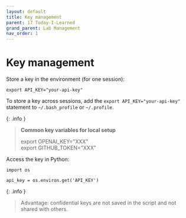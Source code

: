 ```yaml
---
layout: default
title: Key management
parent: 17 Today-I-Learned
grand_parent: Lab Management
nav_order: 1
---
```


# Key management

Store a key in the environment (for one session):

```
export API_KEY="your-api-key"
```

To store a key across sessions, add the `export API_KEY="your-api-key"` statement to `~/.bash_profile` or `~/.profile`.

{: .info }
> **Common key variables for local setup**
> 
> export OPENAI_KEY="XXX"  
> export GITHUB_TOKEN="XXX"

Access the key in Python:

```
import os

api_key = os.environ.get('API_KEY')
```

{: .info }
> Advantage: confidential keys are not saved in the script and not shared with others.
